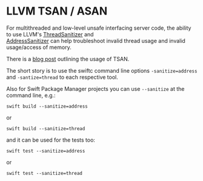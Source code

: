 # LLVM TSAN / ASAN

For multithreaded and low-level unsafe interfacing server code, the ability to use LLVM's [ThreadSanitizer](https://clang.llvm.org/docs/ThreadSanitizer.html) and  
[AddressSanitizer](https://clang.llvm.org/docs/AddressSanitizer.html) can help troubleshoot invalid thread usage and invalid usage/access of memory.

There is a [blog post](https://swift.org/blog/tsan-support-on-linux/) outlining the usage of TSAN.

The short story is to use the swiftc command line options `-sanitize=address` and `-santize=thread` to each respective tool.

Also for Swift Package Manager projects you can use `--sanitize` at the command line, e.g.:

```
swift build --sanitize=address
```

or

```
swift build --sanitize=thread
```

and it can be used for the tests too:

```
swift test --sanitize=address
```

or

```
swift test --sanitize=thread
```
